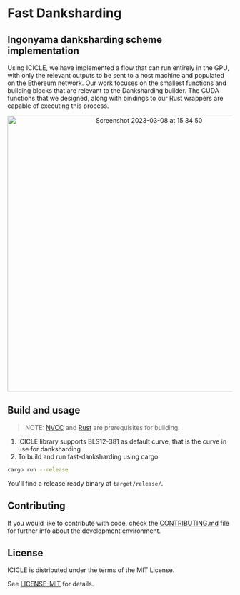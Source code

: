 # Fast Danksharding

## Ingonyama danksharding scheme implementation
Using ICICLE, we have implemented a flow that can run entirely in the GPU, with only the relevant outputs to be sent to a host machine and populated on the Ethereum network.
Our work focuses on the smallest functions and building blocks that are relevant to the Danksharding builder. The CUDA functions that we designed, along with bindings to our Rust wrappers are capable of executing this process.

 <div align="center">
<img width="618" alt="Screenshot 2023-03-08 at 15 34 50" src="https://user-images.githubusercontent.com/2446179/223727252-6e94d18f-0653-4c0d-87ad-5c7d82c0ea54.png">
</div>

## Build and usage

> NOTE: [NVCC] and [Rust] are prerequisites for building.

1. ICICLE library supports BLS12-381 as default curve, that is the curve in use for danksharding
2. To build and run fast-danksharding using cargo

```sh
cargo run --release
```

You'll find a release ready binary at `target/release/`.

## Contributing

If you would like to contribute with code, check the [CONTRIBUTING.md][CONT] file for further info about the development environment.

## License

ICICLE is distributed under the terms of the MIT License.

See [LICENSE-MIT][LMIT] for details.

<!-- Begin Links -->
[BLS12-381]: https://github.com/ingonyama-zk/icicle/blob/main/icicle/curves/bls12_381.cuh
[NVCC]: https://docs.nvidia.com/cuda/#installation-guides
[Rust]: https://www.rust-lang.org/
[CRV_TEMPLATE]: ./icicle/curves/curve_template.cuh
[CRV_CONFIG]: ./icicle/curves/curve_config.cuh
[B_SCRIPT]: ./build.rs
[FDI]: https://github.com/ingonyama-zk/fast-danksharding
[CONT]: ./CONTRIBUTING.md
[LMIT]: ./LICENSE
<!-- End Links -->
